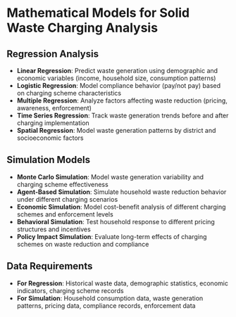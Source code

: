 # Mathematical Models for Solid Waste Charging Analysis

## Regression Analysis
- **Linear Regression**: Predict waste generation using demographic and economic variables (income, household size, consumption patterns)
- **Logistic Regression**: Model compliance behavior (pay/not pay) based on charging scheme characteristics
- **Multiple Regression**: Analyze factors affecting waste reduction (pricing, awareness, enforcement)
- **Time Series Regression**: Track waste generation trends before and after charging implementation
- **Spatial Regression**: Model waste generation patterns by district and socioeconomic factors

## Simulation Models
- **Monte Carlo Simulation**: Model waste generation variability and charging scheme effectiveness
- **Agent-Based Simulation**: Simulate household waste reduction behavior under different charging scenarios
- **Economic Simulation**: Model cost-benefit analysis of different charging schemes and enforcement levels
- **Behavioral Simulation**: Test household response to different pricing structures and incentives
- **Policy Impact Simulation**: Evaluate long-term effects of charging schemes on waste reduction and compliance

## Data Requirements
- **For Regression**: Historical waste data, demographic statistics, economic indicators, charging scheme records
- **For Simulation**: Household consumption data, waste generation patterns, pricing data, compliance records, enforcement data
